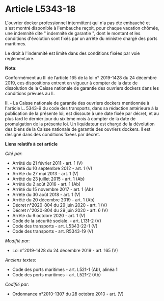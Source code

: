 # Article L5343-18

L'ouvrier docker professionnel intermittent qui n'a pas été embauché et s'est montré disponible à l'embauche reçoit, pour
chaque vacation chômée, une indemnité dite " indemnité de garantie ", dont le montant et les conditions d'évolution sont
fixés par un arrêté du ministre chargé des ports maritimes.

Le droit à l'indemnité est limité dans des conditions fixées par voie réglementaire.

**Nota:**

Conformément au III de l’article 165 de la loi n° 2019-1428 du 24 décembre 2019, ces dispositions entrent en vigueur à
compter de la date de dissolution de la Caisse nationale de garantie des ouvriers dockers dans les conditions prévues au II.

II. - La Caisse nationale de garantie des ouvriers dockers mentionnée à l'article L. 5343-9 du code des transports, dans sa
rédaction antérieure à la publication de la présente loi, est dissoute à une date fixée par décret, et au plus tard le
dernier jour du sixième mois à compter de la date de promulgation de la présente loi. Un liquidateur est chargé de la
dévolution des biens de la Caisse nationale de garantie des ouvriers dockers. Il est désigné dans des conditions fixées par
décret.

**Liens relatifs à cet article**

_Cité par_:

  - Arrêté du 21 février 2011 - art. 1 (V)
  - Arrêté du 10 septembre 2012 - art. 1 (V)
  - Arrêté du 27 mai 2013 - art. 1 (V)
  - Arrêté du 23 juillet 2015 - art. 1 (Ab)
  - Arrêté du 2 août 2016 - art. 1 (Ab)
  - Arrêté du 15 novembre 2017 - art. 1 (Ab)
  - Arrêté du 30 août 2018 - art. 1 (V)
  - Arrêté du 20 décembre 2019 - art. 1 (Ab)
  - Décret n°2020-804 du 29 juin 2020 - art. 1 (V)
  - Décret n°2020-804 du 29 juin 2020 - art. 6 (V)
  - Arrêté du 6 octobre 2020 - art. 1 (V)
  - Code de la sécurité sociale. - art. L131-2 (V)
  - Code des transports - art. L5343-22-1 (V)
  - Code des transports - art. R5343-19 (V)

_Modifié par_:

  - Loi n°2019-1428 du 24 décembre 2019 - art. 165 (V)

_Anciens textes_:

  - Code des ports maritimes - art. L521-1 (Ab), alinéa 1
  - Code des ports maritimes - art. L521-2 (Ab)

_Codifié par_:

  - Ordonnance n°2010-1307 du 28 octobre 2010 - art. (V)
